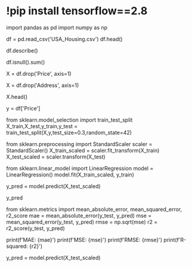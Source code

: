   # !pip install tensorflow==2.8

import pandas as pd
import numpy as np


df = pd.read_csv('USA_Housing.csv')
df.head()

df.describe()


df.isnull().sum()


X = df.drop('Price', axis=1)

X = df.drop('Address', axis=1)

X.head()


y = df['Price']

from sklearn.model_selection import train_test_split
X_train,X_test,y_train,y_test = train_test_split(X,y,test_size=0.3,random_state=42)

from sklearn.preprocessing import StandardScaler
scaler = StandardScaler()
X_train_scaled = scaler.fit_transform(X_train)
X_test_scaled = scaler.transform(X_test)


from sklearn.linear_model import LinearRegression
model = LinearRegression()
model.fit(X_train_scaled, y_train)


y_pred = model.predict(X_test_scaled)


y_pred

from sklearn.metrics import mean_absolute_error, mean_squared_error, r2_score
mae = mean_absolute_error(y_test, y_pred)
mse = mean_squared_error(y_test, y_pred)
rmse = np.sqrt(mse)
r2 = r2_score(y_test, y_pred)

print(f'MAE: {mae}')
print(f'MSE: {mse}')
print(f'RMSE: {rmse}')
print(f'R-squared: {r2}')

y_pred = model.predict(X_test_scaled)
